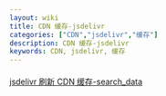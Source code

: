 ```yaml
---
layout: wiki
title: CDN 缓存-jsdelivr
categories: ["CDN","jsdelivr","缓存"]
description: CDN 缓存-jsdelivr
keywords: CDN, jsdelivr, 缓存
---
```


#### 
[jsdelivr 刷新 CDN 缓存-search_data](https://purge.jsdelivr.net/gh/Lewinz/lewinz.github.io@built/assets/search_data.json)
